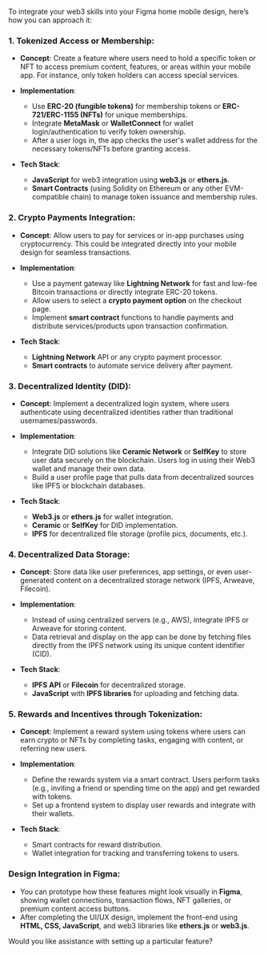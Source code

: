 To integrate your web3 skills into your Figma home mobile design, here’s how you can approach it:

### 1. **Tokenized Access or Membership**:
   - **Concept**: Create a feature where users need to hold a specific token or NFT to access premium content, features, or areas within your mobile app. For instance, only token holders can access special services.
   - **Implementation**:
     - Use **ERC-20 (fungible tokens)** for membership tokens or **ERC-721/ERC-1155 (NFTs)** for unique memberships.
     - Integrate **MetaMask** or **WalletConnect** for wallet login/authentication to verify token ownership.
     - After a user logs in, the app checks the user's wallet address for the necessary tokens/NFTs before granting access.

   - **Tech Stack**:
     - **JavaScript** for web3 integration using **web3.js** or **ethers.js**.
     - **Smart Contracts** (using Solidity on Ethereum or any other EVM-compatible chain) to manage token issuance and membership rules.

### 2. **Crypto Payments Integration**:
   - **Concept**: Allow users to pay for services or in-app purchases using cryptocurrency. This could be integrated directly into your mobile design for seamless transactions.
   - **Implementation**:
     - Use a payment gateway like **Lightning Network** for fast and low-fee Bitcoin transactions or directly integrate ERC-20 tokens.
     - Allow users to select a **crypto payment option** on the checkout page.
     - Implement **smart contract** functions to handle payments and distribute services/products upon transaction confirmation.
   
   - **Tech Stack**:
     - **Lightning Network** API or any crypto payment processor.
     - **Smart contracts** to automate service delivery after payment.

### 3. **Decentralized Identity (DID)**:
   - **Concept**: Implement a decentralized login system, where users authenticate using decentralized identities rather than traditional usernames/passwords.
   - **Implementation**:
     - Integrate DID solutions like **Ceramic Network** or **SelfKey** to store user data securely on the blockchain. Users log in using their Web3 wallet and manage their own data.
     - Build a user profile page that pulls data from decentralized sources like IPFS or blockchain databases.
   
   - **Tech Stack**:
     - **Web3.js** or **ethers.js** for wallet integration.
     - **Ceramic** or **SelfKey** for DID implementation.
     - **IPFS** for decentralized file storage (profile pics, documents, etc.).

### 4. **Decentralized Data Storage**:
   - **Concept**: Store data like user preferences, app settings, or even user-generated content on a decentralized storage network (IPFS, Arweave, Filecoin).
   - **Implementation**:
     - Instead of using centralized servers (e.g., AWS), integrate IPFS or Arweave for storing content.
     - Data retrieval and display on the app can be done by fetching files directly from the IPFS network using its unique content identifier (CID).
   
   - **Tech Stack**:
     - **IPFS API** or **Filecoin** for decentralized storage.
     - **JavaScript** with **IPFS libraries** for uploading and fetching data.

### 5. **Rewards and Incentives through Tokenization**:
   - **Concept**: Implement a reward system using tokens where users can earn crypto or NFTs by completing tasks, engaging with content, or referring new users.
   - **Implementation**:
     - Define the rewards system via a smart contract. Users perform tasks (e.g., inviting a friend or spending time on the app) and get rewarded with tokens.
     - Set up a frontend system to display user rewards and integrate with their wallets.
   
   - **Tech Stack**:
     - Smart contracts for reward distribution.
     - Wallet integration for tracking and transferring tokens to users.

### Design Integration in Figma:
- You can prototype how these features might look visually in **Figma**, showing wallet connections, transaction flows, NFT galleries, or premium content access buttons.
- After completing the UI/UX design, implement the front-end using **HTML, CSS, JavaScript**, and web3 libraries like **ethers.js** or **web3.js**.

Would you like assistance with setting up a particular feature?
